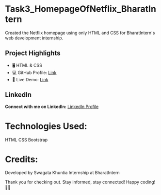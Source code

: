 # Task3_HomepageOfNetflix_BharatIntern
Created the Netflix homepage using only HTML and CSS for BharatIntern's web development internship.

## Project Highlights
- 🖥️ HTML & CSS
- 💻 GitHub Profile: [Link](https://github.com/Swagata-Khuntia)
- 🚀 Live Demo: [Link](https://swagata-khuntia.github.io/Task3_HomepageOfNetflix_BharatIntern/)

## LinkedIn
**Connect with me on LinkedIn:** [LinkedIn Profile]([https://www.linkedin.com/in/sanket-santoki/](https://www.linkedin.com/in/swagata-khuntia-664639224/))

# Technologies Used:
HTML
CSS
Bootstrap

# Credits:
Developed by Swagata Khuntia
Internship at BharatIntern

Thank you for checking out. Stay informed, stay connected!
Happy coding! 🚀✨
